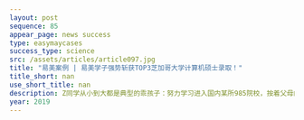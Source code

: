 ```yaml
---
layout: post
sequence: 85
appear_page: news success
type: easymaycases
success_type: science
src: /assets/articles/article097.jpg
title: "易美案例 | 易美学子强势斩获TOP3芝加哥大学计算机硕士录取！"
title_short: nan
use_short_title: nan
description: Z同学从小到大都是典型的乖孩子：努力学习进入国内某所985院校，按着父母的要求进入了热门的计算机专业。然而，成长的路上，他却一直对自己的未来何去何从没有明确的方向。大学四年，自己成绩不算太差但也并不突出，实习经历也乏善可陈。一转眼进入大四，眼看身边的同学纷纷拿到知名互联网公司的offer或为出国读书精心准备，Z同学也深感压力。虽然早就想出国继续深造，但是对于究竟该去哪里，读什么专业，Z同学还是深感迷茫。在同学的推荐下，Z同学找到了易美，希望易美深厚的国际化教育资源能帮助他明确前路的方向。
year: 2019
---
```


